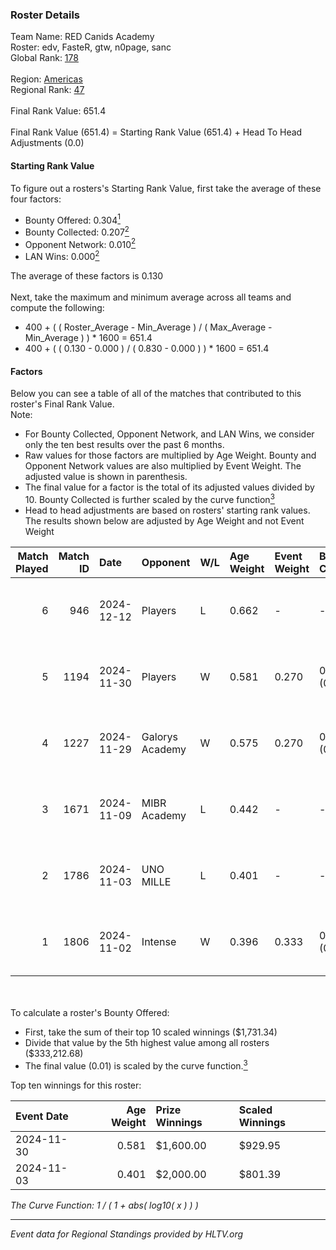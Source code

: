 ### Roster Details<br />
Team Name: RED Canids Academy<br />
Roster: edv, FasteR, gtw, n0page, sanc<br />
Global Rank: [178](../../standings_global_2025_03_03.md)<br />
<br />
Region: [Americas]( ../../standings_americas_2025_03_03.md)<br />
Regional Rank: [47]( ../../standings_americas_2025_03_03.md)<br />
<br />
Final Rank Value:  651.4<br />
<br />
Final Rank Value (651.4) = Starting Rank Value (651.4) + Head To Head Adjustments (0.0)<br />

#### Starting Rank Value<br />
To figure out a rosters's Starting Rank Value, first take the average of these four factors:<br />
- Bounty Offered: 0.304[<sup>1</sup>](#table2)
- Bounty Collected: 0.207[<sup>2</sup>](#table1)
- Opponent Network: 0.010[<sup>2</sup>](#table1)
- LAN Wins: 0.000[<sup>2</sup>](#table1)

The average of these factors is 0.130<br />
<br />
Next, take the maximum and minimum average across all teams and compute the following:<br />
- 400 + ( ( Roster_Average - Min_Average ) / ( Max_Average - Min_Average ) ) * 1600 = 651.4
- 400 + ( ( 0.130 - 0.000 ) / ( 0.830 - 0.000 ) ) * 1600 = 651.4


#### Factors<br />
Below you can see a table of all of the matches that contributed to this roster's Final Rank Value.<br />
Note:<br />

- For Bounty Collected, Opponent Network, and LAN Wins, we consider only the ten best results over the past 6 months.
- Raw values for those factors are multiplied by Age Weight. Bounty and Opponent Network values are also multiplied by Event Weight. The adjusted value is shown in parenthesis.
- The final value for a factor is the total of its adjusted values divided by 10. Bounty Collected is further scaled by the curve function[<sup>3</sup>](#curveFunction)
- Head to head adjustments are based on rosters' starting rank values. The results shown below are adjusted by Age Weight and not Event Weight
<span id="table1"></span><br />


| Match Played | Match ID | Date       | Opponent        | W/L | Age Weight | Event Weight | Bounty Collected | Opponent Network | LAN Wins  | H2H Adj. | Roster                         |
| -: | -: | :- | :- | :- | :- | :- | :- | :- | :- | -: | :- |
|            6 |      946 | 2024-12-12 | Players         | L   | 0.662      | -            | -                | -                | -         |    -8.15 | edv, FasteR, gtw, n0page, sanc |
|            5 |     1194 | 2024-11-30 | Players         | W   | 0.581      | 0.270        | 0.008 (0.001)    | 0.582 (0.092)    | 0 (0.000) |    11.41 | edv, FasteR, gtw, n0page, sanc |
|            4 |     1227 | 2024-11-29 | Galorys Academy | W   | 0.575      | 0.270        | 0.000 (0.000)    | 0.041 (0.006)    | 0 (0.000) |     3.64 | edv, FasteR, gtw, n0page, sanc |
|            3 |     1671 | 2024-11-09 | MIBR Academy    | L   | 0.442      | -            | -                | -                | -         |    -6.91 | edv, FasteR, gtw, n0page, sanc |
|            2 |     1786 | 2024-11-03 | UNO MILLE       | L   | 0.401      | -            | -                | -                | -         |    -5.55 | edv, FasteR, gtw, n0page, sanc |
|            1 |     1806 | 2024-11-02 | Intense         | W   | 0.396      | 0.333        | 0.001 (0.000)    | 0.023 (0.003)    | 0 (0.000) |     5.55 | edv, FasteR, gtw, n0page, sanc |

<br />
<span id="table2"></span><br />
To calculate a roster's Bounty Offered:<br />

- First, take the sum of their top 10 scaled winnings ($1,731.34)
- Divide that value by the 5th highest value among all rosters ($333,212.68)
- The final value (0.01) is scaled by the curve function.[<sup>3</sup>](#curveFunction)

Top ten winnings for this roster:<br />

| Event Date | Age Weight | Prize Winnings | Scaled Winnings |
| :- | -: | :- | :- |
| 2024-11-30 |      0.581 | $1,600.00      | $929.95         |
| 2024-11-03 |      0.401 | $2,000.00      | $801.39         |


<span id="curveFunction"></span>_The Curve Function: 1 / ( 1 + abs( log10( x ) ) )_<br />

---
_Event data for Regional Standings provided by HLTV.org_<br />
